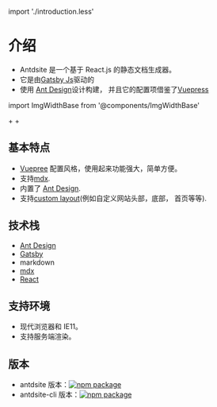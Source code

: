 import './introduction.less'

# 介绍

- Antdsite 是一个基于 React.js 的静态文档生成器。
- 它是由[Gatsby Js](https://www.gatsbyjs.org/)驱动的
- 使用 [Ant Design](https://ant.design/)设计构建， 并且它的配置项借鉴了[Vuepress](https://vuepress.vuejs.org/)

import ImgWidthBase from '@components/ImgWidthBase'

<div class="pic-plus">
  <ImgWidthBase url="antd-icon.svg" width={150} />
   <span>+</span>
  <ImgWidthBase url="react-icon.svg" width={150}/>
    <span>+</span> 
  <ImgWidthBase url="gatsby-icon-144x144.png" width={150}/>
</div>

## 基本特点

- [Vuepree](https://vuepress.vuejs.org/) 配置风格，使用起来功能强大，简单方便。
- 支持[mdx](https://github.com/mdx-js/mdx).
- 内置了 [Ant Design](https://ant.design).
- 支持[custom layout](https://www.yvescoding.com/antdsite/zh/guide/theme#custom-layout)(例如自定义网站头部，底部， 首页等等).

## 技术栈

- [Ant Design](https://ant.design/docs/react/introduce-cn)
- [Gatsby](https://www.gatsbyjs.org/)
- markdown
- [mdx](https://github.com/mdx-js/mdx)
- [React](https://reactjs.org/)

## 支持环境

- 现代浏览器和 IE11。
- 支持服务端渲染。

## 版本

- antdsite 版本：[![npm package](https://img.shields.io/npm/v/antdsite.svg?style=flat-square)](https://www.npmjs.org/package/antdsite)
- antdsite-cli 版本：[![npm package](https://img.shields.io/npm/v/antdsite-cli.svg?style=flat-square)](https://www.npmjs.org/package/antdsite-cli)
